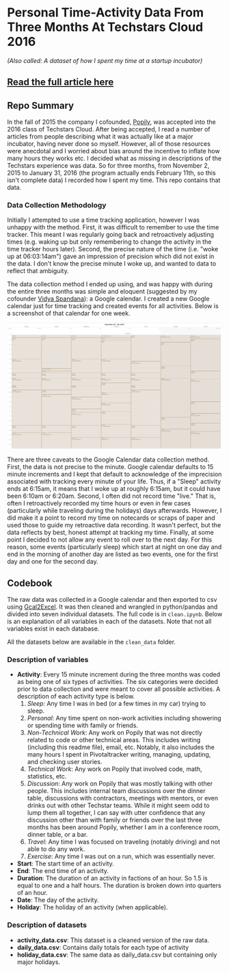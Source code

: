 # Personal Time-Activity Data From Three Months At Techstars Cloud 2016
_(Also called: A dataset of how I spent my time at a startup incubator)_

## [Read the full article here](http://chrisalbon.com/writing/what_i_learned_tracking_my_time_during_techstars.html)

## Repo Summary

In the fall of 2015 the company I cofounded, [Popily](http://popily.com), was accepted into the 2016 class of Techstars Cloud. After being accepted, I read a number of articles from people describing what it was actually like at a major incubator, having never done so myself. However, all of those resources were anecdotal and I worried about bias around the incentive to inflate how many hours they works etc. I decided what as missing in descriptions of the Techstars experience was data. So for three months, from November 2, 2015 to January 31, 2016 (the program actually ends February 11th, so this isn't complete data) I recorded how I spent my time. This repo contains that data.

### Data Collection Methodology

Initially I attempted to use a time tracking application, however I was unhappy with the method. First, it was difficult to remember to use the time tracker. This meant I was regularly going back and retroactively adjusting times (e.g. waking up but only remembering to change the activity in the time tracker hours later). Second, the precise nature of the time (i.e. "woke up at 06:03:14am") gave an impression of precision which did not exist in the data. I don't know the precise minute I woke up, and wanted to data to reflect that ambiguity.

The data collection method I ended up using, and was happy with during the entire three months was simple and eloquent (suggested by my cofounder [Vidya Spandana](http://www.vidyaspandana.com/)): a Google calendar. I created a new Google calendar just for time tracking and created events for all activities. Below is a screenshot of that calendar for one week.

![Data collection method](images/calendar.png)

There are three caveats to the Google Calendar data collection method. First, the data is not precise to the minute. Google calendar defaults to 15 minute increments and I kept that default to acknowledge of the imprecision associated with tracking every minute of your life. Thus, if a "Sleep" activity ends at 6:15am, it means that I woke up at roughly 6:15am, but it could have been 6:10am or 6:20am. Second, I often did not record time "live." That is, often I retroactively recorded my time hours or even in few cases (particularly while traveling during the holidays) days afterwards. However, I did make it a point to record my time on notecards or scraps of paper and used those to guide my retroactive data recording. It wasn't perfect, but the data reflects by best, honest attempt at tracking my time. Finally, at some point I decided to not allow any event to roll over to the next day. For this reason, some events (particularly sleep) which start at night on one day and end in the morning of another day are listed as two events, one for the first day and one for the second day.

## Codebook

The raw data was collected in a Google calendar and then exported to csv using [Gcal2Excel](https://www.gcal2excel.com/). It was then cleaned and wrangled in python/pandas and divided into seven individual datasets. The full code is in `clean.ipynb`. Below is an explanation of all variables in each of the datasets. Note that not all variables exist in each database.

All the datasets below are available in the `clean_data` folder.

### Description of variables
- **Activity**: Every 15 minute increment during the three months was coded as being one of six types of activities. The six categories were decided prior to data collection and were meant to cover all possible activities. A description of each activity type is below.
  1. _Sleep:_ Any time I was in bed (or a few times in my car) trying to sleep.
  2. _Personal_: Any time spent on non-work activities including showering or spending time with family or friends.
  3. _Non-Technical Work_: Any work on Popily that was not directly related to code or other technical areas. This includes writing (including this readme file), email, etc. Notably, it also includes the many hours I spent in Pivotaltracker writing, managing, updating, and checking user stories.
  4. _Technical Work_: Any work on Popily that involved code, math, statistics, etc.
  5. _Discussion_: Any work on Popily that was mostly talking with other people. This includes internal team discussions over the dinner table, discussions with contractors, meetings with mentors, or even drinks out with other Techstar teams. While it might seem odd to lump them all together, I can say with utter confidence that any discussion other than with family or friends over the last three months has been around Popily, whether I am in a conference room, dinner table, or a bar.
  6. _Travel_: Any time I was focused on traveling (notably driving) and not able to do any work.
  7. _Exercise_: Any time I was out on a run, which was essentially never.
- **Start**: The start time of an activity.
- **End**: The end time of an activity.
- **Duration**: The duration of an activity in factions of an hour. So 1.5 is equal to one and a half hours. The duration is broken down into quarters of an hour.
- **Date**: The day of the activity.
- **Holiday**: The holiday of an activity (when applicable).

### Description of datasets

- **activity_data.csv**: This dataset is a cleaned version of the raw data.
- **daily_data.csv**: Contains daily totals for each type of activity
- **holiday_data.csv**: The same data as daily_data.csv but containing only major holidays.
